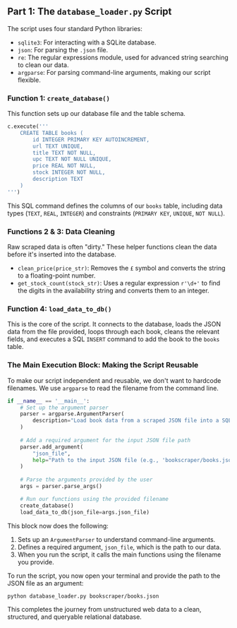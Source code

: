 ## Part 1: The `database_loader.py` Script


The script uses four standard Python libraries:
* `sqlite3`: For interacting with a SQLite database.
* `json`: For parsing the `.json` file.
* `re`: The regular expressions module, used for advanced string searching to clean our data.
* `argparse`: For parsing command-line arguments, making our script flexible.

### Function 1: `create_database()`

This function sets up our database file and the table schema.

```python
c.execute('''
    CREATE TABLE books (
        id INTEGER PRIMARY KEY AUTOINCREMENT,
        url TEXT UNIQUE,
        title TEXT NOT NULL,
        upc TEXT NOT NULL UNIQUE,
        price REAL NOT NULL,
        stock INTEGER NOT NULL,
        description TEXT
    )
''')
```
This SQL command defines the columns of our `books` table, including data types (`TEXT`, `REAL`, `INTEGER`) and constraints (`PRIMARY KEY`, `UNIQUE`, `NOT NULL`).

### Functions 2 & 3: Data Cleaning

Raw scraped data is often "dirty." These helper functions clean the data before it's inserted into the database.

* `clean_price(price_str)`: Removes the `£` symbol and converts the string to a floating-point number.
* `get_stock_count(stock_str)`: Uses a regular expression `r'\d+'` to find the digits in the availability string and converts them to an integer.

### Function 4: `load_data_to_db()`

This is the core of the script. It connects to the database, loads the JSON data from the file provided, loops through each book, cleans the relevant fields, and executes a SQL `INSERT` command to add the book to the `books` table.

### The Main Execution Block: Making the Script Reusable

To make our script independent and reusable, we don't want to hardcode filenames. We use `argparse` to read the filename from the command line.

```python
if __name__ == '__main__':
    # Set up the argument parser
    parser = argparse.ArgumentParser(
        description="Load book data from a scraped JSON file into a SQLite database."
    )
    
    # Add a required argument for the input JSON file path
    parser.add_argument(
        "json_file", 
        help="Path to the input JSON file (e.g., 'bookscraper/books.json')."
    )
    
    # Parse the arguments provided by the user
    args = parser.parse_args()

    # Run our functions using the provided filename
    create_database()
    load_data_to_db(json_file=args.json_file)
```
This block now does the following:
1. Sets up an `ArgumentParser` to understand command-line arguments.
2. Defines a required argument, `json_file`, which is the path to our data.
3. When you run the script, it calls the main functions using the filename you provide.

To run the script, you now open your terminal and provide the path to the JSON file as an argument:
```bash
python database_loader.py bookscraper/books.json
```
This completes the journey from unstructured web data to a clean, structured, and queryable relational database.
                
